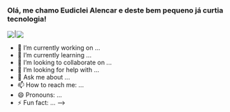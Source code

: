 ### Olá, me chamo Eudiclei Alencar e deste bem pequeno já curtia tecnologia!

<a href="https://github.com/eudiclei/github-readme-stats"><img align="center" src="https://github-readme-stats.vercel.app/api?username=eudiclei&count_private=true&hide=prs,issues&theme=dark&hide_title=true&show_icons=true&custom_title=eudiclei" /></a>|<a href="https://github.com/eudiclei/github-readme-stats"><img align="center" src="https://github-readme-stats.vercel.app/api/top-langs/?username=eudiclei&theme=dark&layout=compact&custom_title=Linguagens mais usadas" /></a>


- 🔭 I’m currently working on ...
- 🌱 I’m currently learning ...
- 👯 I’m looking to collaborate on ...
- 🤔 I’m looking for help with ...
- 💬 Ask me about ...
- 📫 How to reach me: ...
- 😄 Pronouns: ...
- ⚡ Fun fact: ...
-->
